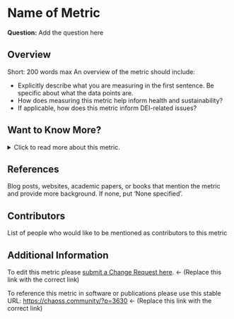 # Name of Metric

**Question:** Add the question here

## Overview

Short: 200 words max
An overview of the metric should include:

*   Explicitly describe what you are measuring in the first sentence. Be specific about what the data points are.
*   How does measuring this metric help inform health and sustainability?
*   If applicable, how does this metric inform DEI-related issues?

## Want to Know More?

<span markdown="1"><details>

<summary>Click to read more about this metric.</summary>

### Data Collection Strategies

(encouraged, e.g., surveys and interviews. Include specific data points to be collected.)

### Filters

(encouraged, different ways you could look at the data)

### Visualizations

(encouraged, cite tool/website and date created/retrieved. Citation should be below the image as Figure X: Title (Source, Year))

</details></span>

## References

Blog posts, websites, academic papers, or books that mention the metric and provide more background. If none, put ‘None specified’.

## Contributors

List of people who would like to be mentioned as contributors to this metric

## Additional Information

To edit this metric please [submit a Change Request here](https://github.com/chaoss/wg-evolution/blob/main/focus-areas/issue-resolution/issue-resolution-duration.md). <- (Replace this link with the correct link)

To reference this metric in software or publications please use this stable URL: <https://chaoss.community/?p=3630> <- (Replace this link with the correct link)

<!-- # For groupings in the knowledge base
Context tags: [1 to 5 Search keywords - working group, related terms, and synonyms comma delineated]
Keyword tags: [3 to 5 Search keywords - working group, related terms, and synonyms comma delineated]
-->
